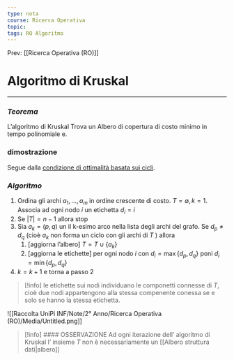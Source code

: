 ```yaml
---
type: nota
course: Ricerca Operativa
topic: 
tags: RO Algoritmo
---
```


Prev: [[Ricerca Operativa (RO)]]

# Algoritmo di Kruskal
---


### *Teorema*

L’algoritmo di Kruskal Trova un Albero di copertura di costo minimo in tempo polinomiale e.

### dimostrazione

Segue dalla [condizione di ottimalità basata sui cicli](obsidian://open?vault=UniPi-Appunti&file=Raccolta%20UniPi%20INF%2FNote%2F2%C2%B0%20Anno%2FRicerca%20Operativa%20(RO)%2FGrafi%2FProblema%20del%20albero%20di%20copertura%20costo%20minimo%2FCondizione%20di%20ottimalit%C3%A0%20sui%20cicli%20(albero%20di%20copertura%20di%20costo%20minimo)).

### *Algoritmo*

1. Ordina gli archi $a_1,\dots,a_m$ in ordine crescente di costo. $T = \emptyset ,k=1$. Associa ad ogni nodo $i$ un etichetta $d_i=i$
2. Se $|T| = n-1$ allora stop
3. Sia $a_k = (p,q)$ un il k-esimo arco nella lista degli archi del grafo.
Se $d_p \not= d_q$ (cioè $a_k$ non forma un ciclo con gli archi di $T$ ) allora
    1. [aggiorna l’albero] $T = T \cup \{ a_k\}$
    2. [aggiorna le etichette] per ogni nodo $i$  con $d_i = \max\{d_p,d_q\}$ poni $d_i = \min\{d_p,d_q\}$
4. $k=k+1$   e torna a passo 2


>[!info]
le etichette sui nodi individuano le componetti connesse di $T$, cioè due nodi appartengono alla stessa compenente conessa se e solo se hanno la stessa etichetta.





![[Raccolta UniPi INF/Note/2° Anno/Ricerca Operativa (RO)/Media/Untitled.png]]


>[!info] #### OSSERVAZIONE
>Ad ogni iterazione dell’ algoritmo di Kruskal l’ insieme $T$ non è necessariamente un [[Albero struttura dati|albero]]
